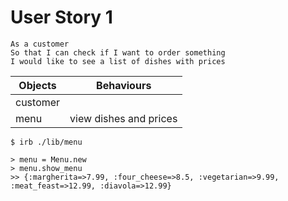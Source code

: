 # User Story 1

```
As a customer
So that I can check if I want to order something
I would like to see a list of dishes with prices

```

Objects | Behaviours
-|-
customer |
menu | view dishes and prices  

```
$ irb ./lib/menu

> menu = Menu.new
> menu.show_menu
>> {:margherita=>7.99, :four_cheese=>8.5, :vegetarian=>9.99, :meat_feast=>12.99, :diavola=>12.99} 
```